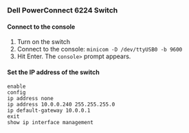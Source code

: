 
### Dell PowerConnect 6224 Switch

#### Connect to the console

1. Turn on the switch
2. Connect to the console: `minicom -D /dev/ttyUSB0 -b 9600`
3. Hit Enter.  The `console>` prompt appears.  

#### Set the IP address of the switch

```
enable
config
ip address none
ip address 10.0.0.240 255.255.255.0
ip default-gateway 10.0.0.1
exit
show ip interface management
```

